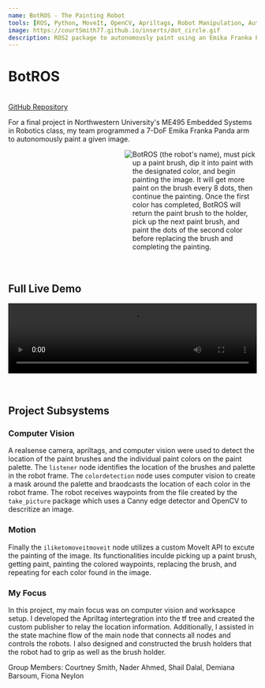 ```yaml
---
name: BotROS - The Painting Robot
tools: [ROS, Python, MoveIt, OpenCV, Apriltags, Robot Manipulation, Autonomy]
image: https://courtSmith77.github.io/inserts/dot_circle.gif
description: ROS2 package to autonomously paint using an Emika Franka Panda arm.
---
```


# BotROS
<br>
<!-- hyperlink to github -->
<a href="https://github.com/nahder/BotROS-Franka">GitHub Repository</a>

For a final project in Northwestern University's ME495 Embedded Systems in Robotics class, my team programmed a 7-DoF Emika Franka Panda arm to autonomously paint a given image. 
<br>

<div style="display: flex;">
    <div style="flex: 1; text-align: right;">
        <img src="{{ site.url }}{{ site.baseurl }}/inserts/BotROS_Picture.png"/>
    </div>
    <div style="flex: 1;">
        BotROS (the robot's name), must pick up a paint brush, dip it into paint with the designated color, and begin painting the image. It will get more paint on the brush every 8 dots, then continue the painting. Once the first color has completed, BotROS will return the paint brush to the holder, pick up the next paint brush, and paint the dots of the second color before replacing the brush and completing the painting.
    </div>
</div>


<br>
<br>

## Full Live Demo

<center>
    <div style="position: relative; padding-bottom: 28.125%; height:0; overflow: hidden;">
        <video src="https://github.com/courtSmith77/courtSmith77.github.io/assets/144190404/fb37594d-d09f-4ebd-a2ed-cee12fe6d586" controls style="position: absolute; top:0; left:0; width: 100%; height: 100%;"></video>
    </div>
</center>

<br>
<br>

## Project Subsystems

### Computer Vision
A realsense camera, apriltags, and computer vision were used to detect the location of the paint brushes and the individual paint colors on the paint palette. The `listener` node identifies the location of the brushes and palette in the robot frame. The `colordetection` node uses computer vision to create a mask around the palette and braodcasts the location of each color in the robot frame. The robot receives waypoints from the file created by the `take_picture` package which uses a Canny edge detector and OpenCV to descritize an image.

### Motion
Finally the `iliketomoveitmoveit` node utilizes a custom MoveIt API to excute the painting of the image. Its functionalities inculde picking up a paint brush, getting paint, painting the colored waypoints, replacing the brush, and repeating for each color found in the image.

### My Focus
In this project, my main focus was on computer vision and worksapce setup. I developed the Apriltag intertegration into the tf tree and created the custom publisher to relay the location information. Additionally, I assisted in the state machine flow of the main node that connects all nodes and controls the robots. I also designed and constructed the brush holders that the robot had to grip as well as the brush holder.

Group Members: Courtney Smith, Nader Ahmed, Shail Dalal, Demiana Barsoum, Fiona Neylon
<br>
<br>






